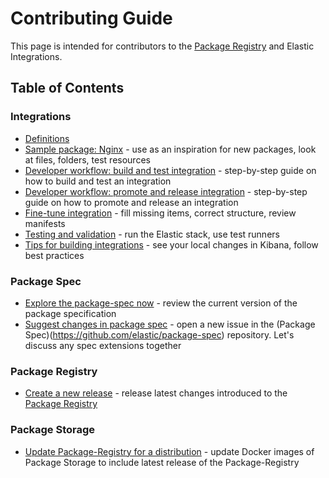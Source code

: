 # Contributing Guide

This page is intended for contributors to the [Package Registry](https://github.com/elastic/package-registry/) and Elastic Integrations.

## Table of Contents

### Integrations

* [Definitions](/docs/definitions.md)
* [Sample package: Nginx](/packages/nginx) - use as an inspiration for new packages, look at files, folders, test resources
* [Developer workflow: build and test integration](/docs/developer_workflow_design_build_test_integration.md) - step-by-step guide on how to build and test an integration
* [Developer workflow: promote and release integration](/docs/developer_workflow_promote_release_integration.md) - step-by-step guide on how to promote and release an integration
* [Fine-tune integration](/docs/fine_tune_integration.md) - fill missing items, correct structure, review manifests
* [Testing and validation](/docs/testing_and_validation.md) - run the Elastic stack, use test runners
* [Tips for building integrations](/docs/tips_for_building_integrations.md) - see your local changes in Kibana, follow best practices

### Package Spec
* [Explore the package-spec now](https://github.com/elastic/package-spec/tree/master/versions/1) - review the current version of the package specification
* [Suggest changes in package spec](https://github.com/elastic/package-spec/issues/new) - open a new issue in the (Package Spec)(https://github.com/elastic/package-spec)
  repository. Let's discuss any spec extensions together

### Package Registry
* [Create a new release](https://github.com/elastic/package-registry/#release) - release latest changes introduced to the [Package Registry](https://github.com/elastic/package-registry)

### Package Storage
* [Update Package-Registry for a distribution](https://github.com/elastic/package-storage#update-package-registry-for-a-distribution) - update Docker images 
  of Package Storage to include latest release of the Package-Registry 
